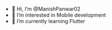 - 👋 Hi, I’m @ManishPanwar02
- 👀 I’m interested in Mobile development
- 🌱 I’m currently learning Flutter 


<!---
ManishPanwar02/ManishPanwar02 is a ✨ special ✨ repository because its `README.md` (this file) appears on your GitHub profile.
You can click the Preview link to take a look at your changes.
--->
